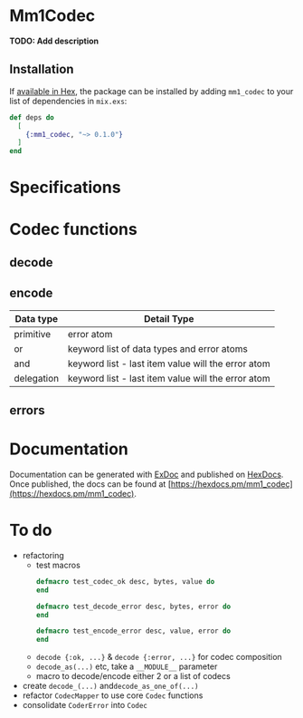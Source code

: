 # Mm1Codec

**TODO: Add description**

## Installation
If [available in Hex](https://hex.pm/docs/publish), the package can be installed
by adding `mm1_codec` to your list of dependencies in `mix.exs`:

```elixir
def deps do
  [
    {:mm1_codec, "~> 0.1.0"}
  ]
end
```

# Specifications

# Codec functions

## decode
## encode

| Data type     | Detail Type                                        |
| ------------- | -------------------------------------------------- |
| primitive     | error atom                                         |
| or            | keyword list of data types and error atoms         |
| and           | keyword list - last item value will the error atom |
| delegation    | keyword list - last item value will the error atom |

## errors


# Documentation

Documentation can be generated with [ExDoc](https://github.com/elixir-lang/ex_doc)
and published on [HexDocs](https://hexdocs.pm). Once published, the docs can
be found at [https://hexdocs.pm/mm1_codec](https://hexdocs.pm/mm1_codec).

# To do
- refactoring
  - test macros
    ```elixir
    defmacro test_codec_ok desc, bytes, value do
    end
    
    defmacro test_decode_error desc, bytes, error do
    end
    
    defmacro test_encode_error desc, value, error do
    end
    
    ````
  - `decode {:ok, ...}` & `decode {:error, ...}` for codec composition
  - `decode_as(...)` etc, take a `__MODULE__` parameter
  - macro to decode/encode either 2 or a list of codecs
- create `decode_(...)` and`decode_as_one_of(...)`
- refactor `CodecMapper` to use core `Codec` functions
- consolidate `CoderError` into `Codec`
